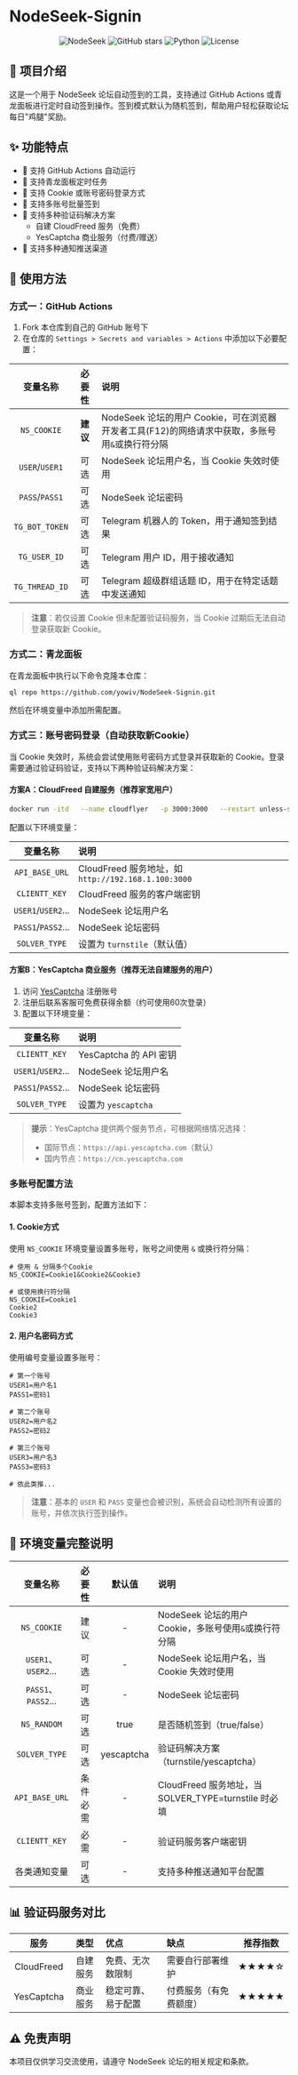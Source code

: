 # NodeSeek-Signin

<div align="center">
  
![NodeSeek](https://img.shields.io/badge/NodeSeek-自动签到-green)
![GitHub stars](https://img.shields.io/github/stars/yowiv/NodeSeek-Signin?style=flat)
![Python](https://img.shields.io/badge/Language-Python-blue)
![License](https://img.shields.io/github/license/yowiv/NodeSeek-Signin)

</div>

## 📝 项目介绍

这是一个用于 NodeSeek 论坛自动签到的工具，支持通过 GitHub Actions 或青龙面板进行定时自动签到操作。签到模式默认为随机签到，帮助用户轻松获取论坛每日"鸡腿"奖励。


## ✨ 功能特点

- 📅 支持 GitHub Actions 自动运行
- 🦉 支持青龙面板定时任务
- 🍪 支持 Cookie 或账号密码登录方式
- 👥 支持多账号批量签到
- 🔐 支持多种验证码解决方案
  - 自建 CloudFreed 服务（免费）
  - YesCaptcha 商业服务（付费/赠送）
- 📱 支持多种通知推送渠道

## 🚀 使用方法

### 方式一：GitHub Actions

1. Fork 本仓库到自己的 GitHub 账号下
2. 在仓库的 `Settings > Secrets and variables > Actions` 中添加以下必要配置：

| 变量名称 | 必要性 | 说明 |
| :------: | :----: | :--- |
| `NS_COOKIE` | **建议** | NodeSeek 论坛的用户 Cookie，可在浏览器开发者工具(F12)的网络请求中获取，多账号用`&`或换行符分隔 |
| `USER`/`USER1` | 可选 | NodeSeek 论坛用户名，当 Cookie 失效时使用 |
| `PASS`/`PASS1` | 可选 | NodeSeek 论坛密码 |
| `TG_BOT_TOKEN` | 可选 | Telegram 机器人的 Token，用于通知签到结果 |
| `TG_USER_ID` | 可选 | Telegram 用户 ID，用于接收通知 |
| `TG_THREAD_ID` | 可选 | Telegram 超级群组话题 ID，用于在特定话题中发送通知 |

> **注意**：若仅设置 Cookie 但未配置验证码服务，当 Cookie 过期后无法自动登录获取新 Cookie。

### 方式二：青龙面板

在青龙面板中执行以下命令克隆本仓库：

```bash
ql repo https://github.com/yowiv/NodeSeek-Signin.git
```

然后在环境变量中添加所需配置。

### 方式三：账号密码登录（自动获取新Cookie）

当 Cookie 失效时，系统会尝试使用账号密码方式登录并获取新的 Cookie。登录需要通过验证码验证，支持以下两种验证码解决方案：

#### 方案A：CloudFreed 自建服务（推荐家宽用户）

```bash
docker run -itd   --name cloudflyer   -p 3000:3000   --restart unless-stopped   jackzzs/cloudflyer -K 你的客户端密钥 -H 0.0.0.0
```

配置以下环境变量：

| 变量名称 | 说明 |
| :------: | :--- |
| `API_BASE_URL` | CloudFreed 服务地址，如 `http://192.168.1.100:3000` |
| `CLIENTT_KEY` | CloudFreed 服务的客户端密钥 |
| `USER1`/`USER2`... | NodeSeek 论坛用户名 |
| `PASS1`/`PASS2`... | NodeSeek 论坛密码 |
| `SOLVER_TYPE` | 设置为 `turnstile`（默认值） |

#### 方案B：YesCaptcha 商业服务（推荐无法自建服务的用户）

1. 访问 [YesCaptcha](https://yescaptcha.com/i/k2Hy3Q) 注册账号
2. 注册后联系客服可免费获得余额（约可使用60次登录）
3. 配置以下环境变量：

| 变量名称 | 说明 |
| :------: | :--- |
| `CLIENTT_KEY` | YesCaptcha 的 API 密钥 |
| `USER1`/`USER2`... | NodeSeek 论坛用户名 |
| `PASS1`/`PASS2`... | NodeSeek 论坛密码 |
| `SOLVER_TYPE` | 设置为 `yescaptcha` |

> **提示**：YesCaptcha 提供两个服务节点，可根据网络情况选择：
> - 国际节点：`https://api.yescaptcha.com`（默认）
> - 国内节点：`https://cn.yescaptcha.com`

### 多账号配置方法

本脚本支持多账号签到，配置方法如下：

#### 1. Cookie方式

使用 `NS_COOKIE` 环境变量设置多账号，账号之间使用 `&` 或换行符分隔：

```
# 使用 & 分隔多个Cookie
NS_COOKIE=Cookie1&Cookie2&Cookie3

# 或使用换行符分隔
NS_COOKIE=Cookie1
Cookie2
Cookie3
```

#### 2. 用户名密码方式

使用编号变量设置多账号：

```
# 第一个账号
USER1=用户名1
PASS1=密码1

# 第二个账号
USER2=用户名2
PASS2=密码2

# 第三个账号
USER3=用户名3
PASS3=密码3

# 依此类推...
```

> **注意**：基本的 `USER` 和 `PASS` 变量也会被识别，系统会自动检测所有设置的账号，并依次执行签到操作。

## 🔧 环境变量完整说明

| 变量名称 | 必要性 | 默认值 | 说明 |
| :------: | :----: | :----: | :--- |
| `NS_COOKIE` | 建议 | - | NodeSeek 论坛的用户 Cookie，多账号使用`&`或换行符分隔 |
| `USER1`、`USER2`... | 可选 | - | NodeSeek 论坛用户名，当 Cookie 失效时使用 |
| `PASS1`、`PASS2`... | 可选 | - | NodeSeek 论坛密码 |
| `NS_RANDOM` | 可选 | true | 是否随机签到（true/false） |
| `SOLVER_TYPE` | 可选 | yescaptcha | 验证码解决方案（turnstile/yescaptcha） |
| `API_BASE_URL` | 条件必需 | - | CloudFreed 服务地址，当 SOLVER_TYPE=turnstile 时必填 |
| `CLIENTT_KEY` | 必需 | - | 验证码服务客户端密钥 |
| 各类通知变量 | 可选 | - | 支持多种推送通知平台配置 |

## 📊 验证码服务对比

| 服务 | 类型 | 优点 | 缺点 | 推荐指数 |
| :--: | :--: | :--- | :--- | :------: |
| CloudFreed | 自建服务 | 免费、无次数限制 | 需要自行部署维护 | ★★★★☆ |
| YesCaptcha | 商业服务 | 稳定可靠、易于配置 | 付费服务（有免费额度） | ★★★★★ |

## ⚠️ 免责声明

本项目仅供学习交流使用，请遵守 NodeSeek 论坛的相关规定和条款。
